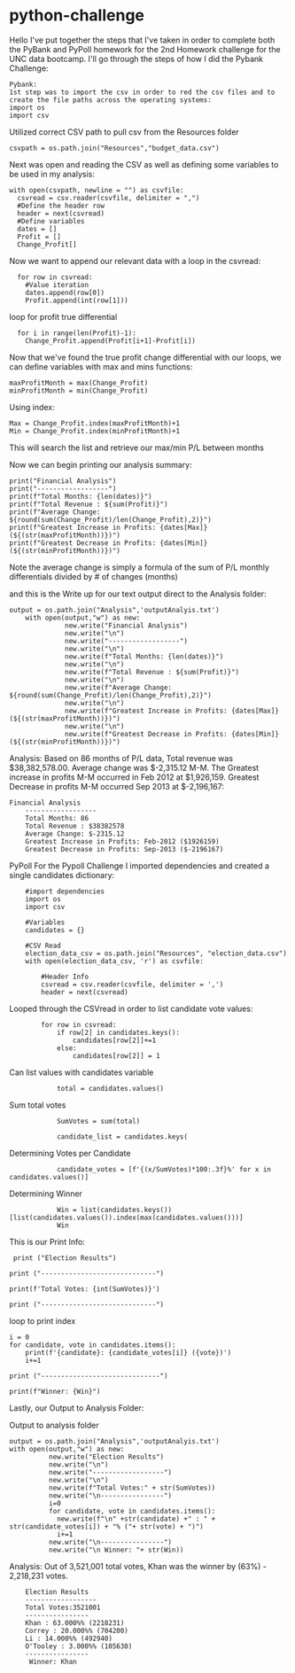 # python-challenge

Hello I've put together the steps that I've taken in order to complete both the PyBank and PyPoll homework for the 2nd Homework challenge for the UNC data bootcamp.  I'll go through the steps of how I did the Pybank Challenge:

    Pybank:
    1st step was to import the csv in order to red the csv files and to create the file paths across the operating systems:
    import os
    import csv
    
   Utilized correct CSV path to pull csv from the Resources folder
   
    csvpath = os.path.join("Resources","budget_data.csv")
    
   Next was open and reading the CSV as well as defining some variables to be used in my analysis: 
    
    with open(csvpath, newline = "") as csvfile:
      csvread = csv.reader(csvfile, delimiter = ",") 
      #Define the header row 
      header = next(csvread) 
      #Define variables 
      dates = []
      Profit = []
      Change_Profit[]
      
   Now we want to append our relevant data with a loop in the csvread:
      
      for row in csvread:
        #Value iteration
        dates.append(row[0])
        Profit.append(int(row[1]))
   loop for profit true differential 
      
      for i in range(len(Profit)-1):
        Change_Profit.append(Profit[i+1]-Profit[i])
        
   Now that we've found the true profit change differential with our loops, we can define variables with max and mins functions:
    
    maxProfitMonth = max(Change_Profit)
    minProfitMonth = min(Change_Profit) 
    
   Using index: 
    
    Max = Change_Profit.index(maxProfitMonth)+1
    Min = Change_Profit.index(minProfitMonth)+1
    
  This will search the list and retrieve our max/min P/L between months
    
   Now we can begin printing our analysis summary: 
    
    print("Financial Analysis")
    print("------------------")
    print(f"Total Months: {len(dates)}")
    print(f"Total Revenue : ${sum(Profit)}")
    print(f"Average Change: ${round(sum(Change_Profit)/len(Change_Profit),2)}") 
    print(f"Greatest Increase in Profits: {dates[Max]} (${(str(maxProfitMonth))})")
    print(f"Greatest Decrease in Profits: {dates[Min]} (${(str(minProfitMonth))})")
    
  Note the average change is simply a formula of the sum of P/L monthly differentials divided by # of changes (months) 
    
  and this is the Write up for our text output direct to the Analysis folder:
    
    output = os.path.join("Analysis",'outputAnalyis.txt')
        with open(output,"w") as new:
                  new.write("Financial Analysis")
                  new.write("\n")
                  new.write("------------------")
                  new.write("\n")
                  new.write(f"Total Months: {len(dates)}")
                  new.write("\n")
                  new.write(f"Total Revenue : ${sum(Profit)}")
                  new.write("\n")
                  new.write(f"Average Change: ${round(sum(Change_Profit)/len(Change_Profit),2)}")
                  new.write("\n")
                  new.write(f"Greatest Increase in Profits: {dates[Max]} (${(str(maxProfitMonth))})")
                  new.write("\n")
                  new.write(f"Greatest Decrease in Profits: {dates[Min]} (${(str(minProfitMonth))})")

Analysis: 
Based on 86 months of P/L data, Total revenue was $38,382,578.00.  Average change was $-2,315.12 M-M.  The Greatest increase in profits M-M occurred in Feb 2012 at $1,926,159.  Greatest Decrease in profits M-M occurred Sep 2013 at $-2,196,167:

    Financial Analysis
        ------------------
        Total Months: 86
        Total Revenue : $38382578
        Average Change: $-2315.12
        Greatest Increase in Profits: Feb-2012 ($1926159)
        Greatest Decrease in Profits: Sep-2013 ($-2196167)
       
PyPoll 
For the Pypoll Challenge I imported dependencies and created a single candidates dictionary: 
        
        #import dependencies
        import os
        import csv

        #Variables
        candidates = {}

        #CSV Read
        election_data_csv = os.path.join("Resources", "election_data.csv")
        with open(election_data_csv, 'r') as csvfile:

            #Header Info
            csvread = csv.reader(csvfile, delimiter = ',')
            header = next(csvread)
Looped through the CSVread in order to list candidate vote values:
            
            for row in csvread:
                if row[2] in candidates.keys():
                    candidates[row[2]]+=1
                else:
                    candidates[row[2]] = 1
Can list values with candidates variable
               
                total = candidates.values()
Sum total votes
                
                SumVotes = sum(total)
  
                candidate_list = candidates.keys(
Determining Votes per Candidate
                    
                candidate_votes = [f'{(x/SumVotes)*100:.3f}%' for x in candidates.values()]
Determining Winner
                    
                Win = list(candidates.keys())[list(candidates.values()).index(max(candidates.values()))]
                Win
 
This is our Print Info: 
 
     print ("Election Results")

    print ("-----------------------------")

    print(f'Total Votes: {int(SumVotes)}')

    print ("-----------------------------")
loop to print index 

    i = 0 
    for candidate, vote in candidates.items():
        print(f'{candidate}: {candidate_votes[i]} ({vote})')
        i+=1

    print ("------------------------------")

    print(f"Winner: {Win}")
    
Lastly, our Output to Analysis Folder: 

Output to analysis folder 

    output = os.path.join("Analysis",'outputAnalyis.txt')
    with open(output,"w") as new:
              new.write("Election Results")
              new.write("\n")
              new.write("------------------")
              new.write("\n")
              new.write(f"Total Votes:" + str(SumVotes))
              new.write("\n----------------")
              i=0
              for candidate, vote in candidates.items():
                new.write(f"\n" +str(candidate) +" : " + str(candidate_votes[i]) + "% ("+ str(vote) + ")")
                i+=1
              new.write("\n----------------")
              new.write("\n Winner: "+ str(Win))    
              
 Analysis: Out of 3,521,001 total votes, Khan was the winner by (63%) - 2,218,231 votes.  

        Election Results
        ------------------
        Total Votes:3521001
        ----------------
        Khan : 63.000%% (2218231)
        Correy : 20.000%% (704200)
        Li : 14.000%% (492940)
        O'Tooley : 3.000%% (105630)
        ----------------
         Winner: Khan
